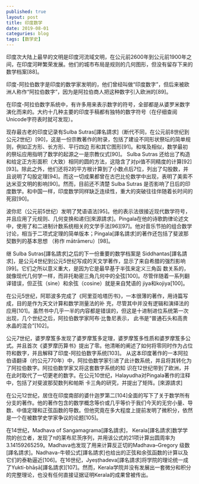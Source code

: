 ```yaml
---
published: true
layout: post
title: 印度数学
date: 2019-08-01
categuries: blog
tags: [数学史]
---
```


印度次大陆上最早的文明是印度河流域文明，在公元前2600年到公元前1900年之间，在印度河畔繁荣发展。他们的城市布局是规则的几何图形，但没有留存下来的数学档案[88]。

印度-阿拉伯数字是印度的数学家发明的，他们曾经叫做“印度数字”，但后来被欧洲人称作“阿拉伯数字”，因为是阿拉伯商人把这种数字引入欧洲的[89]。

在印度-阿拉伯数字系统中，有许多用来表示数字的符号，全部都是从婆罗米数字演化而来的。大约十几种主要的印度手稿都有独特的数字符号（在仔细查阅Unicode字符表时就可发现）。

现存最古老的印度记录有Sulba Sutras[譯名請求]（断代不同，在公元前8世纪到公元2世纪）[90]，这是一份宗教著作的附录，包括了建设不同形状祭坛的简单规则，例如正方形、长方形、平行四边 形和其它图形[91]。和埃及相似，数学最初的祭坛应用指明了数学的起源之一是宗教仪式[90]。 Sulba Sutras 还给出了构造和给定正方形面积（大致）相同的圆的方法，这隐含了对pi值不同精度的计算[92][93]。除此之外，他们还将2的平方根计算到了小数点后7位，列出了勾股数，并且说明了勾股定理[94]。而这一切成果都曾在古巴比伦数学中出现，表明了美索不达米亚文明的影响[90]。然而，目前还不清楚 Sulba Sutras 是否影响了日后的印度数学。和中国一样，印度数学同样缺乏连续性，重大的突破往往伴随着长时间的死寂[90]。

波你尼（公元前5世纪）发明了梵语语法[95]。他的表示法很接近现代数学符号，并且应用了元规则、几何变换和递归[來源請求]。Pingala在他的诗歌韵律论述文中，使用了和二进制计数系统相关的文学手法[96][97]。他对音乐节拍的组合数学讨论，相当于二项式定理的简单版本；Pingala[譯名請求]的著作还包括了斐波那契数列的基本思想 （称作 mātrāmeru）[98]。

继 Sulba Sutras[譯名請求]之后的下一份重要的数学档案是 Siddhantas[譯名請求]，是公元4世纪到公元5世纪写成的天文学著作，显示了来自希腊的强烈影响[99]。它们之所以意义重大，是因为它是最早基于半弦来定义三角函 数关系的，就像现代几何学一样，而非托勒密三角几何中的全弦[100]。尽管伴随着一系列翻译错误，但正弦（sine）和余弦（cosine）就是来自梵语的 jiya和kojiya[100]。

在公元5世纪，阿耶波多完成了《阿里亚哈塔历书》，一本很薄的著作，用诗篇写成，目的是作为天文计算和数学测量法的补 充，尽管其中并没有逻辑和演绎法的应用[101]。虽然书中几乎一半的内容都是错误的，但这是十进制进位系统第一次出现，几个世纪之后，阿拉伯数学家阿布·比鲁尼表示， 此书是“普通石头和高贵水晶的混合”[102]。

公元7世纪，婆罗摩笈多发现了婆罗摩笈多定理，婆罗摩笈多性质和婆罗摩笈多公式。并且首次《婆罗摩历算书》提出了零。他清晰的阐述了如何将零同时作为占位符和数字，并且解释了印度-阿拉伯数字系统[103]。 从这本印度著作的一本阿拉伯语翻译（约公元770年）中，阿拉伯数学家引进了此计数系统，并且将其转化为了阿拉伯数字。阿拉伯数学家又将这套数字系统的知 识在12世纪带到了欧洲，并在此时取代了一切更老的数字。在公元10世纪，Halayudha对Pingala著作的注释中，包括了对斐波那契数列和帕斯 卡三角的研究，并提出了矩阵。[來源請求]

在公元12世纪，居住在印度南部的婆什迦罗第二[104]全面的写下了关于数学所有分支的著作。他的著作包含的数学概念等价或几乎等价于我们今天的无穷小量、导数、中值定理和正弦函数的导数。但他究竟在多大程度上提前发明了微积分，依然是一个在被数学史学家争议的论题[105]。 

在14世纪，Madhava of Sangamagrama[譯名請求]， Kerala[譯名請求]数学学院的创立者，发现了π的莱布尼茨序列，并用该公式的21项计算出圆周率为3.14159265259。Madhava也发现了用来计算反正切的Madhava–Gregory 级数[譯名請求]。Nadhava-牛顿公式[譯名請求]也给出的正弦和余弦函数的计算以及它们的泰勒逼近[106]。在16世纪，Jyeṣṭhadeva[譯名請求]将学院的理论统一成了Yukti-bhāṣā[譯名請求][107]。然而，Kerala学院并没有发展出一套微分和积分的完整理论，也没有任何直接证据证明Kerala的成果曾被传出。